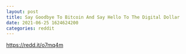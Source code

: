 ```yaml
--- 
layout: post 
title: Say Goodbye To Bitcoin And Say Hello To The Digital Dollar 
date: 2021-06-25 1624624200 
categories: reddit 
--- 
```

https://redd.it/o7mq4m